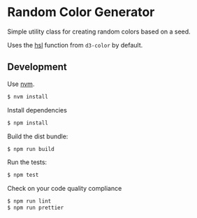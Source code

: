 # Random Color Generator

Simple utility class for creating random colors based on a seed.

Uses the [hsl](https://github.com/d3/d3-color#hsl) function from `d3-color` by default.

## Development

Use [nvm](https://github.com/nvm-sh/nvm).

```bash
$ nvm install
```

Install dependencies

```bash
$ npm install
```

Build the dist bundle:

```bash
$ npm run build
```

Run the tests:

```bash
$ npm test
```

Check on your code quality compliance

```bash
$ npm run lint
$ npm run prettier
```
